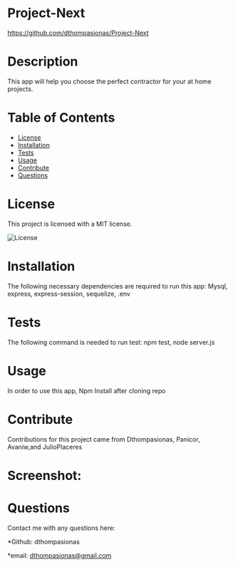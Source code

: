 # Project-Next 

https://github.com/dthompasionas/Project-Next

# Description
This app will help you choose the perfect contractor for your at home projects.

# Table of Contents
* [License](#license) 
* [Installation](#installation)
* [Tests](#tests)
* [Usage](#usage)
* [Contribute](#contribute)
* [Questions](#questions)

# License 
This project is licensed with a MIT license.

![License](https://img.shields.io/badge/License-MIT-blue.svg)

# Installation
The following necessary dependencies are required to run this app: Mysql, express, express-session, sequelize, .env 

# Tests
The following command is needed to run test: npm test, node server.js

# Usage
In order to use this app, Npm Install after cloning repo

# Contribute
Contributions for this project came from Dthompasionas, Panicor, Avaniw,and JulioPlaceres

# Screenshot:

# Questions
Contact me with any questions here:

*Github: dthompasionas

*email: dthompasionas@gmail.com 
